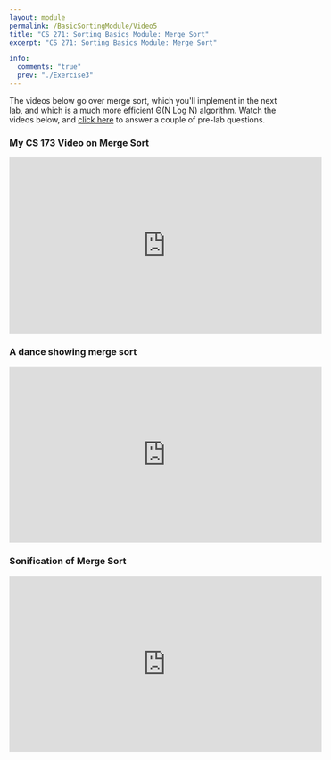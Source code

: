 ```yaml
---
layout: module
permalink: /BasicSortingModule/Video5
title: "CS 271: Sorting Basics Module: Merge Sort"
excerpt: "CS 271: Sorting Basics Module: Merge Sort"

info:
  comments: "true"
  prev: "./Exercise3"
---
```


<p>
The videos below go over merge sort, which you'll implement in the next lab, and which is a much more efficient &Theta;(N Log N) algorithm.  Watch the videos below, and <a href = "https://ursinus.instructure.com/courses/16205/quizzes/24270">click here</a> to answer a couple of pre-lab questions.
</p>

<h3>My CS 173 Video on Merge Sort</h3>
<iframe width="560" height="315" src="https://www.youtube.com/embed/_V-7NpSXuB4" frameborder="0" allow="accelerometer; autoplay; clipboard-write; encrypted-media; gyroscope; picture-in-picture" allowfullscreen></iframe>

<h3>A dance showing merge sort</h3>
<iframe width="560" height="315" src="https://www.youtube.com/embed/XaqR3G_NVoo" frameborder="0" allow="accelerometer; autoplay; clipboard-write; encrypted-media; gyroscope; picture-in-picture" allowfullscreen></iframe>

<h3>Sonification of Merge Sort</h3>

<iframe width="560" height="315" src="https://www.youtube.com/embed/ZRPoEKHXTJg" frameborder="0" allow="accelerometer; autoplay; clipboard-write; encrypted-media; gyroscope; picture-in-picture" allowfullscreen></iframe>
